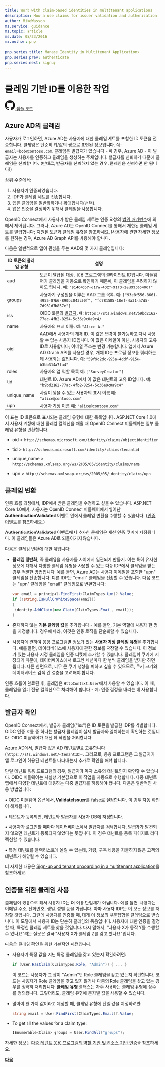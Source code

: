 ```yaml
---
title: Work with claim-based identities in multitenant applications
description: How a use claims for issuer validation and authorization
author: MikeWasson
ms.service: guidance
ms.topic: article
ms.date: 05/23/2016
ms.author: pnp

pnp.series.title: Manage Identity in Multitenant Applications
pnp.series.prev: authenticate
pnp.series.next: signup
---
```

# 클레임 기반 ID를 이용한 작업

[![GitHub](../_images/github.png) 샘플 코드][sample application]

## Azure AD의 클레임
사용자가 로그인하면, Azure AD는 사용자에 대한 클레임 세트를 포함한 ID 토큰을 전송합니다. 클레임은 단순히 키/값의 쌍으로 표현된 정보입니다. 예: `email`=`bob@contoso.com`. 클레임은 발급자가 있습니다 - 이 경우, Azure AD - 이 발급자는 사용자를 인증하고 클레임을 생성하는 주체입니다.  발급자를 신뢰하기 때문에 클레임을 신뢰합니다. (반대로, 발급자를 신뢰하지 않는 경우, 클레임을 신뢰하면 안 됩니다!)

상위 수준에서:

1.	사용자가 인증되었습니다.
2.	IDP가 클레임 세트를 전송합니다.
3.	앱은 클레임을 일반화하거나 확대합니다(선택).
4.	앱은 인증을 결정하기 위해서 클레임을 사용합니다.


OpenID Connect에서 사용자가 받은 클레임 세트는 인증 요청의 [범위 매개변수](http://nat.sakimura.org/2012/01/26/scopes-and-claims-in-openid-connect/)에 의해서 제어됩니다.  그러나, Azure AD는 OpenID Connect를 통해서 제한된 클레임 세트를 발급합니다; [지원된 토큰과 클레임 유형](https://docs.microsoft.com/en-us/azure/active-directory/develop/active-directory-token-and-claims)을 참조하세요. I사용자에 관한 자세한 정보를 원하는 경우, Azure AD Graph API를 사용해야 합니다.

다음은 일반적으로 앱이 관심을 두는 AAD의 몇 가지 클레임입니다:

| ID 토큰의 클레임 유형  | 설명 |
| --- | --- |
| aud |토큰이 발급된 대상. 응용 프로그램의 클라이언트 ID입니다. 미들웨어가 클레임을 자동으로 확인하기 때문에, 이 클레임을 우려하지 않아도 됩니다. 예:  `"91464657-d17a-4327-91f3-2ed99386406f"` |
| groups |사용자가 구성원을 이루는 AAD 그룹 목록. 예:  `["93e8f556-8661-4955-87b6-890bc043c30f", "fc781505-18ef-4a31-a7d5-7d931d7b857e"]` |
| iss |OIDC 토큰의 [발급자](http://openid.net/specs/openid-connect-core-1_0.html#IDToken). 예: `https://sts.windows.net/b9bd2162-77ac-4fb2-8254-5c36e9c0a9c4/` |
| name |사용자의 표시 이름. 예: `"Alice A."` |
| oid |AAD에서 사용자의 개체 ID. 이 값은 변경이 불가능하고 다시 사용할 수 없는 사용자 ID입니다. 이 값은 이메일이 아닌, 사용자의 고유 ID로 사용합니다; 이메일 주소는 변경 가능합니다. 앱에서 Azure AD Graph API를 사용할 경우, 개체 ID는 프로필 정보를 쿼리하는데 사용되는 값입니다. 예: `"59f9d2dc-995a-4ddf-915e-b3bb314a7fa4"` |
| roles |사용자의 앱 역할 목록 예: `["SurveyCreator"]` |
| tid |테넌트 ID. Azure AD에서 이 값은 테넌트의 고유 ID입니다. 예: `"b9bd2162-77ac-4fb2-8254-5c36e9c0a9c4"` |
| unique_name |사람이 읽을 수 있는 사용자의 표시 이름 예: `"alice@contoso.com"` |
| upn |사용자 계정 이름 예: `"alice@contoso.com"` |

이 표는 ID 토큰으로 표시되는 클레임 유형에 대한 목록입니다. ASP.NET Core 1.0에서 사용자 계정에 대한 클레임 컬렉션을 채울 때 OpenID Connect 미들웨어는 일부 클레임 유형을 변환합니다. 

* oid > `http://schemas.microsoft.com/identity/claims/objectidentifier`

* tid > `http://schemas.microsoft.com/identity/claims/tenantid`

* unique_name > `http://schemas.xmlsoap.org/ws/2005/05/identity/claims/name`

* upn > `http://schemas.xmlsoap.org/ws/2005/05/identity/claims/upn`

## 클레임 변환
인증 흐름 과정에서, IDP에서 받은 클레임을 수정하고 싶을 수 있습니다. ASP.NET Core 1.0에서, 사용자는 OpenID Connect 미들웨어에서 일어난 **AuthenticationValidated** 이벤트 안에서 클레임 변환을 수행할 수 있습니다. ([인증 이벤트](https://docs.microsoft.com/en-us/azure/architecture/multitenant-identity/authenticate#authentication-events)를 참조하세요.)

**AuthenticationValidated** 이벤트에서 추가한 클레임은 세션 인증 쿠키에 저장됩니다. 이 클레임들은 Azure AD로 되돌아가지 않습니다.

다음은 클레임 변환에 대한 예입니다:

* **클레임 일반화**, 즉 클레임을 사용자들 사이에서 일관되게 만들기. 이는 특히 유사한 정보에 대해서 다양한 클레임 유형을 사용할 수 있는 다중 IDP에서 클레임을 받는 경우 적절한 방법입니다. 예를 들면, Azure AD는 사용자 이메일을 포함한 "upn" 클레임을 전송합니다.  다른 IDP는 "email" 클레임을 전송할 수 있습니다. 다음 코드는 "upn" 클레임을 "email" 클레임으로 변환합니다:
  
  ```csharp
  var email = principal.FindFirst(ClaimTypes.Upn)?.Value;
  if (!string.IsNullOrWhiteSpace(email))
  {
   identity.AddClaim(new Claim(ClaimTypes.Email, email));
  }
  ```
* 존재하지 않는 **기본 클레임 값**을 추가합니다 - 예를 들면, 기본 역할에 사용자 한 명을 지정합니다.  경우에 따라, 이것은 인증 로직을 단순화할 수 있습니다.

* 사용자에 관하여 응용 프로그램별 정보가 있는 **사용자 지정 클레임 유형**을 추가합니다.  예를 들면, 데이터베이스에 사용자에 관한 정보를 저장할 수 있습니다. 이 정보가 있는 사용자 지정 클레임을 인증 티켓에 추가할 수 있습니다. 클레임이 쿠키에 저장되기 때문에, 데이터베이스에서 로그인 세션마다 한 번씩 클레임을 받기만 하면 됩니다. 다른 한편으로, 너무 큰 쿠기 생성을 피하고 싶을 수 있으므로, 쿠키 크기와 데이터베이스 검색 간 절충을 고려해야 합니다.

인증 흐름이 완료된 후, 클레임은 `HttpContext.User`에서 사용할 수 있습니다.  이 때, 클레임을 읽기 전용 컬렉션으로 처리해야 합니다 - 예: 인증 결정을 내리는 데 사용합니다.

## 발급자 확인
OpenID Connect에서, 발급자 클레임("iss")은 ID 토큰을 발급한 IDP를 식별합니다. OIDC 인증 흐름 중 하나는 발급자 클레임이 실제 발급자와 일치하는지 확인하는 것입니다. OIDC 미들웨어가 대신 이 작업을 처리합니다.

Azure AD에서, 발급자 값은 AD 테넌트별로 고유합니다(`https://sts.windows.net/<tenantID>`). 그러므로, 응용 프로그램은 그 발급자가 앱 로그인이 허용된 테넌트를 나타내는지 추가로 확인을 해야 합니다.

단일 테넌트 응용 프로그램의 경우, 발급자가 독자 소유의 테넌트인지 확인할 수 있습니다. OIDC 미들웨어는 사실상 기본값으로 이 작업을 자동으로 수행합니다. 다중 테넌트 앱에서 다양한 테넌트에 대응하는 다중 발급자를 허용해야 합니다. 다음은 일반적인 사용 방법입니다:

•	OIDC 미들웨어 옵션에서, **ValidateIssuer**를 false로 설정합니다. 이 경우 자동 확인이 해제됩니다.

•	테넌트가 등록되면, 테넌트와 발급자를 사용자 DB에 저장합니다.

•	사용자가 로그인할 때마다 데이터베이스에서 발급자를 검색합니다. 발급자가 발견되지 않으면 테넌트가 등록되지 않았다는 뜻입니다. 이 경우 테넌트를 등록 페이지로 리디렉션할 수 있습니다.

•	특정 테넌트를 블랙리스트에 올릴 수 있는데, 가령, 구독 비용을 지불하지 않은 고객의 테넌트가 해당될 수 있습니다.

더 자세한 내용은 [Sign-up and tenant onboarding in a multitenant application][signup]을 참조하세요.

## 인증을 위한 클레임 사용
클레임이 있음으로 해서 사용자 ID는 더 이상 단일체가 아닙니다. 예를 들면, 사용자는 이메일 주소, 전화번호, 생일, 성별 등을 가집니다. 아마 사용자 IDP는 이 모든 정보를 저장할 것입니다.  그런데 사용자를 인증할 때, 대개 이 정보의 부분집합을 클레임으로 받습니다. 이 모델에서 사용자 ID는 단순히 클레임의 묶음입니다. 사용자에 대한 인증을 결정할 때, 특정한 클레임 세트를 찾을 것입니다. 다시 말해서, "사용자 X가 동작 Y를 수행할 수 있나요"라는 질문은 결국 "사용자 X가 클레임 Z를 갖고 있나요"입니다.

다음은 클레임 확인을 위한 기본적인 패턴입니다.

* 사용자가 특정 값을 지닌 특정 클레임을 갖고 있는지 확인하려면:
  
   ```csharp
   if (User.HasClaim(ClaimTypes.Role, "Admin")) { ... }
   ```
  이 코드는 사용자가 그 값이 "Admin"인 Role 클레임을 갖고 있는지 확인합니다. 코드는 사용자가 Role 클레임을 갖고 있지 않거나 다중의 Role 클레임을 갖고 있는 경우를 정확히 처리합니다. 
   **클레임 유형** 클래스는 자주 사용하는 클레임 유형에 상수를 정의합니다. 그렇더라도, 클레임 유형에 문자열 값을 사용할 수 있습니다.
   
* 많아야 한 가지 값이라고 예상할 때, 클레임 유형에 단일 값을 지정하려면:
  
  ```csharp
  string email = User.FindFirst(ClaimTypes.Email)?.Value;
  ```
* To get all the values for a claim type:
  
  ```csharp
  IEnumerable<Claim> groups = User.FindAll("groups");
  ```

자세한 정보는 [다중 테넌트 응용 프로그램의 역할 기반 및 리소스 기반 인증][authorization]을 참조하세요.

[**다음**][signup]


<!-- Links -->

[scope parameter]: http://nat.sakimura.org/2012/01/26/scopes-and-claims-in-openid-connect/
[Supported Token and Claim Types]: /azure/active-directory/active-directory-token-and-claims/
[issuer]: http://openid.net/specs/openid-connect-core-1_0.html#IDToken
[Authentication events]: authenticate.md#authentication-events
[signup]: signup.md
[Claims-Based Authorization]: https://docs.asp.net/en/latest/security/authorization/claims.html
[sample application]: https://github.com/Azure-Samples/guidance-identity-management-for-multitenant-apps
[authorization]: authorize.md
